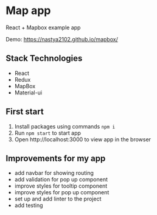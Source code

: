 # Map app

React + Mapbox example app

Demo: https://nastya2102.github.io/mapbox/

## Stack Technologies

* React
* Redux
* MapBox
* Material-ui

## First start

1. Install packages using commands `npm i`
2. Run `npm start` to start app
3. Open http://localhost:3000 to view app in the browser

## Improvements for my app

* add navbar for showing routing 
* add validation for pop up component
* improve styles for tooltip component
* improve styles for pop up component
* set up and add linter to the project
* add testing
